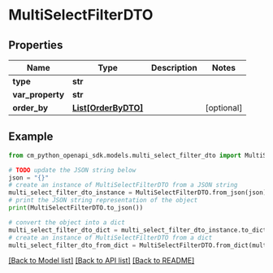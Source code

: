 # MultiSelectFilterDTO


## Properties

Name | Type | Description | Notes
------------ | ------------- | ------------- | -------------
**type** | **str** |  | 
**var_property** | **str** |  | 
**order_by** | [**List[OrderByDTO]**](OrderByDTO.md) |  | [optional] 

## Example

```python
from cm_python_openapi_sdk.models.multi_select_filter_dto import MultiSelectFilterDTO

# TODO update the JSON string below
json = "{}"
# create an instance of MultiSelectFilterDTO from a JSON string
multi_select_filter_dto_instance = MultiSelectFilterDTO.from_json(json)
# print the JSON string representation of the object
print(MultiSelectFilterDTO.to_json())

# convert the object into a dict
multi_select_filter_dto_dict = multi_select_filter_dto_instance.to_dict()
# create an instance of MultiSelectFilterDTO from a dict
multi_select_filter_dto_from_dict = MultiSelectFilterDTO.from_dict(multi_select_filter_dto_dict)
```
[[Back to Model list]](../README.md#documentation-for-models) [[Back to API list]](../README.md#documentation-for-api-endpoints) [[Back to README]](../README.md)


